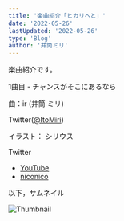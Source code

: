 ```yaml
---
title: '楽曲紹介「ヒカリへと」'
date: '2022-05-26'
lastUpdated: '2022-05-26'
type: 'Blog'
author: '井筒ミリ'
---
```


楽曲紹介です。

1曲目 - チャンスがそこにあるなら

曲：ir (井筒 ミリ)

Twitter([@ItoMiri](https://twitter.com/ItoMiri))

イラスト： シリウス

Twitter

- [YouTube](https://youtu.be/fLzaukbdwy0)
- [niconico](https://nico.ms/sm38477839)

以下，サムネイル

![Thumbnail](/images/assets/202205262.png)